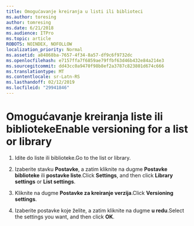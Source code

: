 ```yaml
---
title: Omogućavanje kreiranja u listi ili biblioteci
ms.author: toresing
author: tomresing
ms.date: 6/21/2018
ms.audience: ITPro
ms.topic: article
ROBOTS: NOINDEX, NOFOLLOW
localization_priority: Normal
ms.assetid: a84868ba-7657-4f34-8a57-df9c6f9732dc
ms.openlocfilehash: e7157ffa7f6859ae79ffbf63d46b432e84a214e3
ms.sourcegitcommit: dd43cc0a9470f98b8ef2a3787c823801d674c666
ms.translationtype: MT
ms.contentlocale: sr-Latn-RS
ms.lasthandoff: 02/12/2019
ms.locfileid: "29941846"
---
```

# <a name="enable-versioning-for-a-list-or-library"></a><span data-ttu-id="f1fb2-102">Omogućavanje kreiranja liste ili biblioteke</span><span class="sxs-lookup"><span data-stu-id="f1fb2-102">Enable versioning for a list or library</span></span>

1. <span data-ttu-id="f1fb2-103">Idite do liste ili biblioteke.</span><span class="sxs-lookup"><span data-stu-id="f1fb2-103">Go to the list or library.</span></span>
    
2. <span data-ttu-id="f1fb2-104">Izaberite stavku **Postavke**, a zatim kliknite na dugme **Postavke biblioteke** ili **postavke liste**.</span><span class="sxs-lookup"><span data-stu-id="f1fb2-104">Click **Settings**, and then click **Library settings** or **List settings**.</span></span>
    
3. <span data-ttu-id="f1fb2-105">Kliknite na dugme **Postavke za kreiranje verzija**.</span><span class="sxs-lookup"><span data-stu-id="f1fb2-105">Click **Versioning settings**.</span></span>
    
4. <span data-ttu-id="f1fb2-106">Izaberite postavke koje želite, a zatim kliknite na dugme **u redu**.</span><span class="sxs-lookup"><span data-stu-id="f1fb2-106">Select the settings you want, and then click **OK**.</span></span>
    

